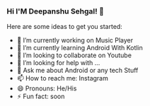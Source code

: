 ### Hi I'M Deepanshu Sehgal! 👋

Here are some ideas to get you started:

- 🔭 I’m currently working on Music Player
- 🌱 I’m currently learning Android With Kotlin
- 👯 I’m looking to collaborate on Youtube
- 🤔 I’m looking for help with ...
- 💬 Ask me about Android or any tech Stuff
- 📫 How to reach me: Instagram
- 😄 Pronouns: He/His
- ⚡ Fun fact: soon
